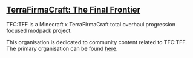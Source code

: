 ## [TerraFirmaCraft: The Final Frontier](https://github.com/terrafirmacraft-the-final-frontier)

TFC:TFF is a Minecraft x TerraFirmaCraft total overhaul progression focused modpack project.

This organisation is dedicated to community content related to TFC:TFF. The primary organisation can be found [here](https://github.com/terrafirmacraft-the-final-frontier).

